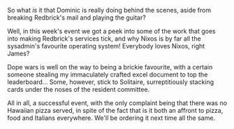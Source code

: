 So what *is* it that Dominic is really doing behind the scenes, aside from breaking Redbrick's mail and playing the guitar?

Well, in this week's event we got a peek into some of the work that goes into making Redbrick's services tick, and why Nixos is by far all the sysadmin's favourite operating system! Everybody loves Nixos, right James?

Dope wars is well on the way to being a brickie favourite, with a certain someone stealing my immaculately crafted excel document to top the leaderboard...
Some, however, stick to Solitaire, surreptitiously stacking cards under the noses of the resident committee. 

All in all, a successful event, with the only complaint being that there was no Hawaiian pizza served, in spite of the fact that is it both an affront to pizza, food and Italians everywhere.
We'll be ordering it next time all the same.